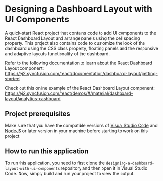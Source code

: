 # Designing a Dashboard Layout with UI Components

A quick-start React project that contains code to add UI components to the React Dashboard Layout and arrange panels using the cell spacing property. This project also contains code to customize the look of the dashboard using the CSS class property, floating panels and the responsive and adaptive layouts functionality of the dashboard.
 
Refer to the following documentation to learn about the React Dashboard Layout component: 
https://ej2.syncfusion.com/react/documentation/dashboard-layout/getting-started 

Check out this online example of the React Dashboard Layout component:
https://ej2.syncfusion.com/react/demos/#/material/dashboard-layout/analytics-dashboard 

## Project prerequisites
Make sure that you have the compatible versions of [Visual Studio Code](https://code.visualstudio.com/download ) and [NodeJS](https://nodejs.org/en/download) or later version in your machine before starting to work on this project.

## How to run this application
To run this application, you need to first clone the `designing-a-dashboard-layout-with-ui-components` repository and then open it in Visual Studio Code. Now, simply build and run your project to view the output.
